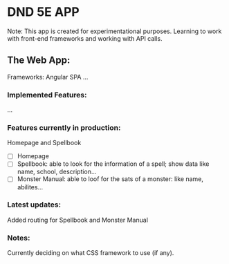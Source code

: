 # DND 5E APP
Note: This app is created for experimentational purposes. Learning to work with front-end frameworks and working with API calls.
## The Web App:
Frameworks: Angular SPA
...
### Implemented Features:
...
### Features currently in production:
Homepage and Spellbook
- [ ] Homepage
- [ ] Spellbook: able to look for the information of a spell; show data like name, school, description...
- [ ] Monster Manual: able to loof for the sats of a monster: like name, abilites...

### Latest updates:
Added routing for Spellbook and Monster Manual

### Notes:
Currently deciding on what CSS framework to use (if any).
